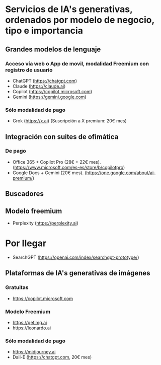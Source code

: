 # Servicios de IA's generativas, ordenados por modelo de negocio, tipo e importancia

## Grandes modelos de lenguaje
### Acceso vía web o App de movil, modalidad Freemium con registro de usuario
* ChatGPT (https://chatgpt.com)
* Claude (https://claude.ai)
* Copilot (https://copilot.microsoft.com)
* Gemini (https://gemini.google.com)
  
### Sólo modalidad de pago
* Grok (https://x.ai) (Suscripción a X premium: 20€ mes)

## Integración con suites de ofimática
### De pago
* Office 365 + Copilot Pro (28€ + 22€ mes). (https://www.microsoft.com/es-es/store/b/copilotpro)
* Google Docs + Gemini (20€ mes). (https://one.google.com/about/ai-premium/)

## Buscadores
## Modelo freemium
* Perplexity (https://perplexity.ai)

# Por llegar
* SearchGPT (https://openai.com/index/searchgpt-prototype/)

## Plataformas de IA's generativas de imágenes
### Gratuitas
* https://copilot.microsoft.com
  
### Modelo Freemium
* https://getimg.ai
* https://leonardo.ai

### Sólo modalidad de pago
* https://midjourney.ai
* Dall-E (https://chatgpt.com, 20€ mes)
  
